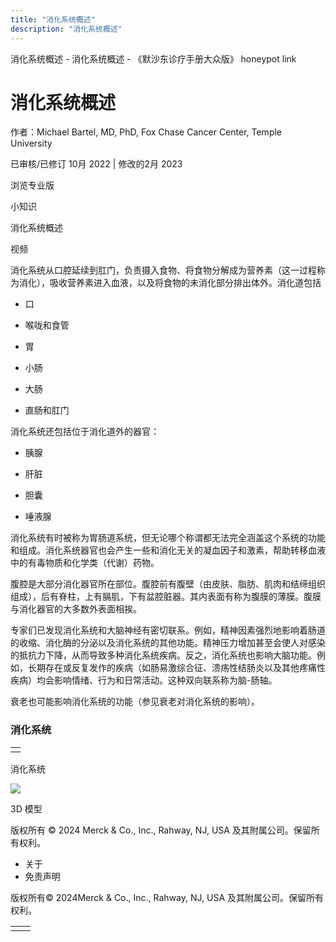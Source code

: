 ```yaml
---
title: "消化系统概述"
description: "消化系统概述"
---
```


﻿消化系统概述 \- 消化系统概述 \- 《默沙东诊疗手册大众版》 honeypot link

# 消化系统概述

作者：Michael Bartel, MD, PhD, Fox Chase Cancer Center, Temple University

已审核/已修订 10月 2022 \| 修改的2月 2023

浏览专业版

小知识

消化系统概述



视频

消化系统从口腔延续到肛门，负责摄入食物、将食物分解成为营养素（这一过程称为消化），吸收营养素进入血液，以及将食物的未消化部分排出体外。消化道包括

- 口

- 喉咙和食管

- 胃

- 小肠

- 大肠

- 直肠和肛门


消化系统还包括位于消化道外的器官：

- 胰腺

- 肝脏

- 胆囊

- 唾液腺


消化系统有时被称为胃肠道系统，但无论哪个称谓都无法完全涵盖这个系统的功能和组成。消化系统器官也会产生一些和消化无关的凝血因子和激素，帮助转移血液中的有毒物质和化学类（代谢）药物。

腹腔是大部分消化器官所在部位。腹腔前有腹壁（由皮肤、脂肪、肌肉和结缔组织组成），后有脊柱，上有膈肌，下有盆腔脏器。其内表面有称为腹膜的薄膜。腹膜与消化器官的大多数外表面相挨。

专家们已发现消化系统和大脑神经有密切联系。例如，精神因素强烈地影响着肠道的收缩、消化酶的分泌以及消化系统的其他功能。精神压力增加甚至会使人对感染的抵抗力下降，从而导致多种消化系统疾病。反之，消化系统也影响大脑功能。例如，长期存在或反复发作的疾病（如肠易激综合征、溃疡性结肠炎以及其他疼痛性疾病）均会影响情绪、行为和日常活动。这种双向联系称为脑-肠轴。

衰老也可能影响消化系统的功能（参见衰老对消化系统的影响）。

### 消化系统

|     |
| --- |
|  |

消化系统

![](https://edge.sitecorecloud.io/mmanual-ssq1ci05/media/home/images/b/i/o/biodigital-male-digestive-new-cv-sized_zh.jpg?thn=0&sc_lang=zh&mw=500)

3D 模型



版权所有 © 2024
Merck & Co., Inc., Rahway, NJ, USA 及其附属公司。保留所有权利。

- 关于
- 免责声明

版权所有© 2024Merck & Co., Inc., Rahway, NJ, USA 及其附属公司。保留所有权利。

|     |     |
| --- | --- |
|  |  |